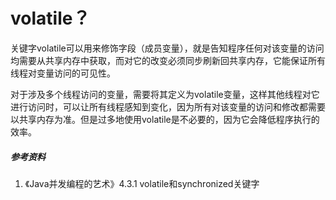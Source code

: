 # volatile？

关键字volatile可以用来修饰字段（成员变量），就是告知程序任何对该变量的访问均需要从共享内存中获取，而对它的改变必须同步刷新回共享内存，它能保证所有线程对变量访问的可见性。

对于涉及多个线程访问的变量，需要将其定义为volatile变量，这样其他线程对它进行访问时，可以让所有线程感知到变化，因为所有对该变量的访问和修改都需要以共享内存为准。但是过多地使用volatile是不必要的，因为它会降低程序执行的效率。

##### 参考资料

1. 《Java并发编程的艺术》4.3.1 volatile和synchronized关键字

